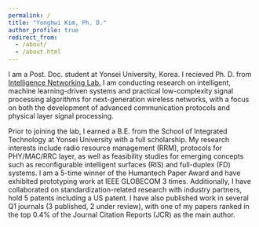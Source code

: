 ```yaml
---
permalink: /
title: "Yonghwi Kim, Ph. D."
author_profile: true
redirect_from: 
  - /about/
  - /about.html
---
```

I am a Post. Doc. student at Yonsei University, Korea. I recieved Ph. D. from [Intelligence Networking Lab.](cbchae.org) I am conducting research on intelligent, machine learning-driven systems and practical low-complexity signal processing algorithms for next-generation wireless networks, with a focus on both the development of advanced communication protocols and physical layer signal processing. 

Prior to joining the lab, I earned a B.E. from the School of Integrated Technology at Yonsei University with a full scholarship. My research interests include radio resource management (RRM), protocols for PHY/MAC/RRC layer, as well as feasibility studies for emerging concepts such as reconfigurable intelligent surfaces (RIS) and full-duplex (FD) systems. I am a 5-time winner of the Humantech Paper Award and have exhibited prototyping work at IEEE GLOBECOM 3 times. Additionally, I have collaborated on standardization-related research with industry partners, hold 5 patents including a US patent. I have also published work in several Q1 journals (3 published, 2 under review), with one of my papers ranked in the top 0.4% of the Journal Citation Reports (JCR) as the main author.


